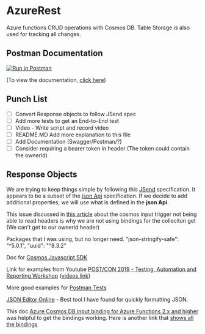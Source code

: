 # AzureRest
Azure functions CRUD operations with Cosmos DB.  Table Storage is also used for tracking all changes.

## Postman Documentation

[![Run in Postman](https://run.pstmn.io/button.svg)](https://app.getpostman.com/run-collection/19436892ea256135088f)

(To view the documentation, [click here](https://documenter.getpostman.com/view/838809/TVsxARk3))

## Punch List

- [ ] Convert Response objects to follow JSend spec
- [ ] Add more tests to get an End-to-End test
- [ ] Video - Write script and record video
- [ ] README.MD  Add more explanation to this file
- [ ] Add Documentation (Swagger/Postman/?)
- [ ] Consider requiring a bearer token in header (The token could contain the ownerId)

## Response Objects
We are trying to keep things simple by following this [JSend](https://github.com/omniti-labs/jsend) specification.   It appears to be a subset of the [json Api](https://jsonapi.org/) specification.  If we decide to add additional properties, we will use what is defined in the **json Api**.

This issue discussed in [this article](https://github.com/Azure/azure-webjobs-sdk/issues/1726) about the cosmos input trigger not being able to read headers is why we are not using bindings for the colleciton get (We can't get to our ownerid header)


Packages that I was using, but no longer need.
    "json-stringify-safe": "^5.0.1",
    "uuid": "^8.3.2"

Doc for [Cosmos Javascript SDK](https://docs.microsoft.com/en-us/javascript/api/@azure/cosmos/items?view=azure-node-latest)

Link for examples from Youtube [POST/CON 2019 - Testing, Automation and Reporting Workshop](https://github.com/DannyDainton/post-con-2019-workshop) ([videos link](https://youtu.be/mZaayUAC-Hg))

More good examples for [Postman Tests](https://learning.postman.com/docs/writing-scripts/script-references/test-examples/#parsing-response-body-data)

[JSON Editor Online](https://jsoneditoronline.org/) - Best tool I have found for quickly formatting JSON.

This doc [Azure Cosmos DB input binding for Azure Functions 2.x and higher](https://docs.microsoft.com/en-us/azure/azure-functions/functions-bindings-cosmosdb-v2-input?tabs=csharp) was helpful to get the bindings working.  Here is another link that [shows all the bindings](https://docs.microsoft.com/en-us/azure/azure-functions/functions-triggers-bindings?tabs=csharp)
